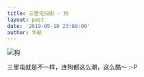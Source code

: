 ```yaml
---
title: 三里屯扫街 - 狗
layout: post
date: '2019-05-10 23:00:00'
author: 华航
---
```


![狗](https://dl.darkmatter.cn/albums/2019/2019%E5%B9%B43%E6%9C%88%20%E4%B8%89%E9%87%8C%E5%B1%AF%E6%89%AB%E8%A1%97/%E7%8B%97.jpeg)

三里屯就是不一样，连狗都这么潮，这么酷～
:-P